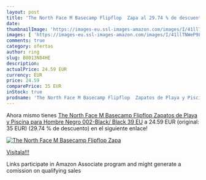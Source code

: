 ```yaml
---
layout: post
title: 'The North Face M Basecamp Flipflop  Zapa al 29.74 % de descuento'
date: 
thumbnailImage: 'https://images-eu.ssl-images-amazon.com/images/I/41llTNWeP9L._SL200_.jpg'
images: [ 'https://images-eu.ssl-images-amazon.com/images/I/41llTNWeP9L._SL200_.jpg' ]
comments: true
category: ofertas
author: ring
slug: B0013N84HE
description:
actualPrice: 24.59 EUR
currency: EUR
price: 24.59
comparePrice: 35 EUR
inStock: true
prodname: 'The North Face M Basecamp Flipflop  Zapatos de Playa y Piscina para Hombre  Negro  002-Black/ Black   39 EU'
---
```


Ahora mismo tienes [The North Face M Basecamp Flipflop  Zapatos de Playa y Piscina para Hombre  Negro  002-Black/ Black   39 EU](https://www.amazon.es/dp/B0013N84HE/?tag=tolees-21) a 24.59 EUR (original: 35 EUR) (29.74 %  de descuento) en el siguiente enlace!

[![The North Face M Basecamp Flipflop  Zapa](https://images-eu.ssl-images-amazon.com/images/I/41llTNWeP9L._SL200_.jpg)](https://www.amazon.es/dp/B0013N84HE/?tag=tolees-21)

[Visítala!!!](https://www.amazon.es/dp/B0013N84HE/?tag=tolees-21)

Links participate in Amazon Associate program and might generate a comission on qualifying sales
